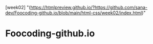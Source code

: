 [week02] "(https://htmlpreview.github.io/?https://github.com/sana-dev/Foocoding-github.io/blob/main/html-css/week02/index.html)"
# Foocoding-github.io
